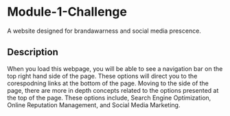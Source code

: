 # Module-1-Challenge
A website designed for brandawarness and social media prescence.

## Description
When you load this webpage, you will be able to see a navigation bar on the top right hand side of the page. These options will direct you to the corespodning links at the bottom of the page. Moving to the side of the page, there are more in depth concepts related to the options presented at the top of the page. These options include, Search Engine Optimization, Online Reputation Management, and Social Media Marketing.


